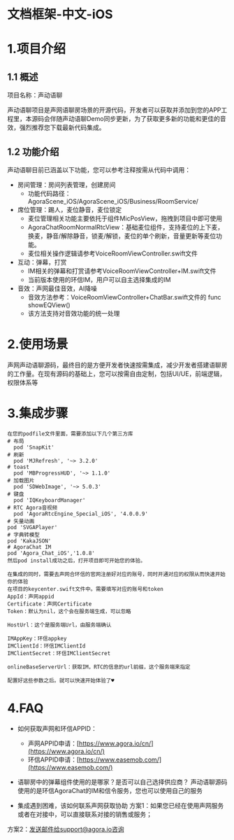 # 文档框架-中文-iOS

# 1.项目介绍

## 1.1 概述

项目名称：声动语聊

声动语聊项目是声网语聊房场景的开源代码，开发者可以获取并添加到您的APP工程里，本源码会伴随声动语聊Demo同步更新，为了获取更多新的功能和更佳的音效，强烈推荐您下载最新代码集成。

## 1.2 功能介绍

声动语聊目前已涵盖以下功能，您可以参考注释按需从代码中调用：

* 房间管理：房间列表管理，创建房间
    *  功能代码路径：AgoraScene_iOS/AgoraScene_iOS/Business/RoomService/
* 席位管理：踢人，麦位静音，麦位锁定
    * 麦位管理相关功能主要依托于组件MicPosView，拖拽到项目中即可使用
    * AgoraChatRoomNormalRtcView：基础麦位组件，支持麦位的上下麦，换麦，静音/解除静音，锁麦/解锁，麦位的单个刷新，音量更新等麦位功能。
    * 麦位相关操作逻辑请参考VoiceRoomViewController.swift文件
* 互动：弹幕，打赏
    * IM相关的弹幕和打赏请参考VoiceRoomViewController+IM.swift文件
    * 当前版本使用的环信IM，用户可以自主选择集成的IM
* 音效：声网最佳音效，AI降噪
    * 音效方法参考：VoiceRoomViewController+ChatBar.swift文件的 func showEQView()
    * 该方法支持对音效功能的统一处理
# 2.使用场景

声网声动语聊源码，最终目的是方便开发者快速按需集成，减少开发者搭建语聊房的工作量。在现有源码的基础上，您可以按需自由定制，包括UI/UE，前端逻辑，权限体系等

# 3.集成步骤

```plain
在您的podfile文件里面，需要添加以下几个第三方库
# 布局
  pod 'SnapKit'
# 刷新
  pod 'MJRefresh', '~> 3.2.0'
# toast
  pod 'MBProgressHUD', '~> 1.1.0'
# 加载图片
  pod 'SDWebImage', '~> 5.0.3'
# 键盘
  pod 'IQKeyboardManager'
# RTC Agora音视频
  pod 'AgoraRtcEngine_Special_iOS', '4.0.0.9'
# 矢量动画
pod 'SVGAPlayer'
# 字典转模型
pod 'KakaJSON'
# AgoraChat IM
pod 'Agora_Chat_iOS','1.0.8'
然后pod install成功之后，打开项目即可开始您的体验。

在集成的同时，需要去声网合环信的官网注册好对应的账号，同时开通对应的权限从而快速开始你的体验
在项目的keycenter.swift文件中。需要填写对应的账号和token
AppId：声网appid
Certificate：声网Certificate
Token：默认为nil，这个会在服务端生成，可以忽略

HostUrl：这个是服务端Url，由服务端确认

IMAppKey：环信appkey
IMClientId：环信IMClientId
IMClientSecret：环信IMClientSecret

onlineBaseServerUrl：获取IM，RTC的信息的url前缀，这个服务端来指定

配置好这些参数之后。就可以快速开始体验了♥️

```
# 4.FAQ

* 如何获取声网和环信APPID：
    * 声网APPID申请：[https://www.agora.io/cn/](https://www.agora.io/cn/)
    * 环信APPID申请：[https://www.easemob.com/](https://www.easemob.com/)
* 语聊房中的弹幕组件使用的是哪家？是否可以自己选择供应商？
声动语聊源码使用的是环信AgoraChat的IM和信令服务，您也可以使用自己的服务

* 集成遇到困难，该如何联系声网获取协助
方案1：如果您已经在使用声网服务或者在对接中，可以直接联系对接的销售或服务；

方案2：发送邮件给support@agora.io咨询
